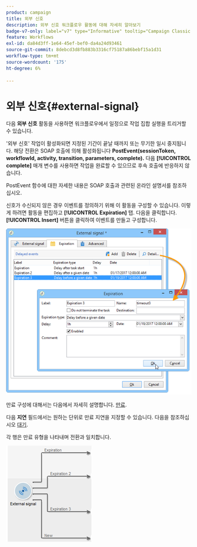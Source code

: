 ```yaml
---
product: campaign
title: 외부 신호
description: 외부 신호 워크플로우 활동에 대해 자세히 알아보기
badge-v7-only: label="v7" type="Informative" tooltip="Campaign Classic v7에만 적용"
feature: Workflows
exl-id: da84d3ff-1e64-45ef-bef0-da4a24d93461
source-git-commit: 8debcd3d8fb883b3316cf75187a86bebf15a1d31
workflow-type: tm+mt
source-wordcount: '175'
ht-degree: 6%

---
```


# 외부 신호{#external-signal}



다음 **외부 신호** 활동을 사용하면 워크플로우에서 일정으로 작업 집합 실행을 트리거할 수 있습니다.

&#39;외부 신호&#39; 작업이 활성화되면 지정된 기간이 끝날 때까지 또는 무기한 일시 중지됩니다. 해당 전환은 SOAP 호출에 의해 활성화됩니다 **PostEvent(sessionToken, workflowId, activity, transition, parameters, complete).** 다음 **[!UICONTROL complete]** 매개 변수를 사용하면 작업을 완료할 수 있으므로 후속 호출에 반응하지 않습니다.

PostEvent 함수에 대한 자세한 내용은 SOAP 호출과 관련된 온라인 설명서를 참조하십시오.

신호가 수신되지 않은 경우 이벤트를 정의하기 위해 이 활동을 구성할 수 있습니다. 이렇게 하려면 활동을 편집하고 **[!UICONTROL Expiration]** 탭. 다음을 클릭합니다. **[!UICONTROL Insert]** 버튼을 클릭하여 이벤트를 만들고 구성합니다.

![](assets/edit_signal.png)

만료 구성에 대해서는 다음에서 자세히 설명합니다. [만료](defining-approvals.md).

다음 **지연** 필드에서는 원하는 단위로 만료 지연을 지정할 수 있습니다. 다음을 참조하십시오 [대기](wait.md).

각 행은 만료 유형을 나타내며 전환과 일치합니다.

![](assets/external_sign_diag.png)

